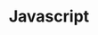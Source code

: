 ---
layout: tag-list
type: tag
title: Javascript
slug: javascript
category: frontEnd
sidebar: true
order: 1
description: >
   Javascript 관련 정보 공유 및 공부를 기록하는 카테고리입니다.
---